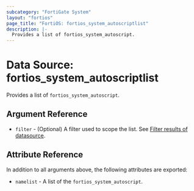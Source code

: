 ```yaml
---
subcategory: "FortiGate System"
layout: "fortios"
page_title: "FortiOS: fortios_system_autoscriptlist"
description: |-
  Provides a list of fortios_system_autoscript.
---
```


# Data Source: fortios_system_autoscriptlist
Provides a list of `fortios_system_autoscript`.

## Argument Reference

* `filter` - (Optional) A filter used to scope the list. See [Filter results of datasource](https://registry.terraform.io/providers/fortinetdev/fortios/latest/docs/guides/fgt_filter).

## Attribute Reference

In addition to all arguments above, the following attributes are exported:

* `namelist` -  A list of the `fortios_system_autoscript`.

